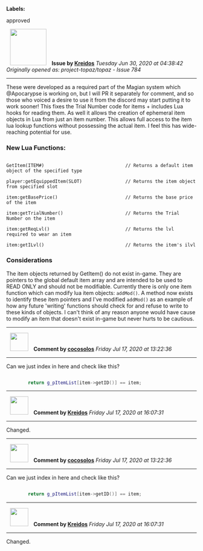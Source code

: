 **Labels:**

approved



<a href="https://github.com/Kreidos"><img src="https://avatars0.githubusercontent.com/u/12466395?v=4" width="96" height="96" hspace="10"></img></a> **Issue by [Kreidos](https://github.com/Kreidos)**
_Tuesday Jun 30, 2020 at 04:38:42_
_Originally opened as: project-topaz/topaz - Issue 784_

----

These were developed as a required part of the Magian system which @Apocarypse is working on, but I will PR it separately for comment, and so those who voiced a desire to use it from the discord may start putting it to work sooner! This fixes the Trial Number code for items + includes Lua hooks for reading them. As well it allows the creation of ephemeral item objects in Lua from just an item number. This allows full access to the item lua lookup functions without possessing the actual item. I feel this has wide-reaching potential for use.

### New Lua Functions:
```
GetItem(ITEM#)                              // Returns a default item object of the specified type
player:getEquippedItem(SLOT)                // Returns the item object from specified slot
item:getBasePrice()                         // Returns the base price of the item
item:getTrialNumber()                       // Returns the Trial Number on the item
item:getReqLvl()                            // Returns the lvl required to wear an item
item:getILvl()                              // Returns the item's ilvl
```
### Considerations
The item objects returned by GetItem() do not exist in-game. They are pointers to the global default item array and are intended to be used to READ ONLY and should not be modifiable. Currently there is only one item function which can modify lua item objects: `addMod()`. A method now exists to identify these item pointers and I've modified `addMod()` as an example of how any future 'writing' functions should check for and refuse to write to these kinds of objects. I can't think of any reason anyone would have cause to modify an item that doesn't exist in-game but never hurts to be cautious.


----
<a href="https://github.com/cocosolos"><img src="https://avatars2.githubusercontent.com/u/2593549?v=4" width="48" height="48" hspace="10"></img></a> **Comment by [cocosolos](https://github.com/cocosolos)**
_Friday Jul 17, 2020 at 13:22:36_

----

Can we just index in here and check like this?
```cpp
        return g_pItemList[item->getID()] == item;
```


----
<a href="https://github.com/Kreidos"><img src="https://avatars0.githubusercontent.com/u/12466395?v=4" width="48" height="48" hspace="10"></img></a> **Comment by [Kreidos](https://github.com/Kreidos)**
_Friday Jul 17, 2020 at 16:07:31_

----

Changed.


----
<a href="https://github.com/cocosolos"><img src="https://avatars2.githubusercontent.com/u/2593549?v=4" width="48" height="48" hspace="10"></img></a> **Comment by [cocosolos](https://github.com/cocosolos)**
_Friday Jul 17, 2020 at 13:22:36_

----

Can we just index in here and check like this?
```cpp
        return g_pItemList[item->getID()] == item;
```


----
<a href="https://github.com/Kreidos"><img src="https://avatars0.githubusercontent.com/u/12466395?v=4" width="48" height="48" hspace="10"></img></a> **Comment by [Kreidos](https://github.com/Kreidos)**
_Friday Jul 17, 2020 at 16:07:31_

----

Changed.
